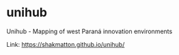 # unihub
Unihub - Mapping of west Paraná innovation environments 

Link:
https://shakmatton.github.io/unihub/
